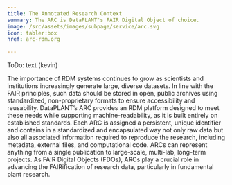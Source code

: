```yaml
---
title: The Annotated Research Context
summary: The ARC is DataPLANT's FAIR Digital Object of choice.
image: /src/assets/images/subpage/service/arc.svg
icon: tabler:box
href: arc-rdm.org

---
```


ToDo: text (kevin)

The importance of RDM systems continues to grow as scientists and institutions increasingly generate large, diverse datasets. 
In line with the FAIR principles, such data should be stored in open, public archives using standardized, non-proprietary formats to ensure accessibility and reusability. 
DataPLANT’s ARC provides an RDM platform designed to meet these needs while supporting machine-readability, as it is built entirely on established standards. 
Each ARC is assigned a persistent, unique identifier and contains in a standardized and encapsulated way not only raw data but also all associated information required to reproduce the research, including metadata, external files, and computational code. 
ARCs can represent anything from a single publication to large-scale, multi-lab, long-term projects. 
As FAIR Digital Objects (FDOs), ARCs play a crucial role in advancing the FAIRification of research data, particularly in fundamental plant research.